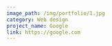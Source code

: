 ```yaml
---
image_path: /img/portfolio/1.jpg
category: Web design
project_name: Google
link: https://google.com
---
```

